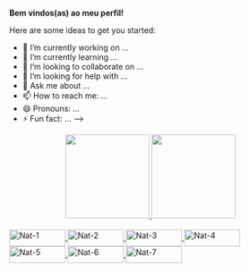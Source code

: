 <b>Bem vindos(as) ao meu perfil!</b>

Here are some ideas to get you started:

- 🔭 I’m currently working on ...
- 🌱 I’m currently learning ...
- 👯 I’m looking to collaborate on ...
- 🤔 I’m looking for help with ...
- 💬 Ask me about ...
- 📫 How to reach me: ...
- 😄 Pronouns: ...
- ⚡ Fun fact: ...
-->

<div align="center">
  <a href="https://github.com/natmirandadeveloper">
  <img height="150em" src="https://github-readme-stats.vercel.app/api?username=natmirandadeveloper&show_icons=true&theme=synthwave&include_all_commits=true&count_private=true"/>
  <img height="150em" src="https://github-readme-stats.vercel.app/api/top-langs/?username=natmirandadeveloper&layout=compact&langs_count=7&theme=synthwave"/>
</div>

<div style="display: inline_block"><br>
  <img align="center" alt="Nat-1" height="30" width="100" src="https://img.shields.io/badge/Android-3DDC84?style=for-the-badge&logo=android&logoColor=white">
  <img align="center" alt="Nat-2" height="30" width="100" src="https://img.shields.io/badge/PHP-777BB4?style=for-the-badge&logo=php&logoColor=white">
  <img align="center" alt="Nat-3" height="30" width="100" src="https://img.shields.io/badge/Kotlin-0095D5?&style=for-the-badge&logo=kotlin&logoColor=white">
  <img align="center" alt="Nat-4" height="30" width="100" src="https://img.shields.io/badge/React-20232A?style=for-the-badge&logo=react&logoColor=61DAFB">
  <img align="center" alt="Nat-5" height="30" width="100" src="https://img.shields.io/badge/CSS3-1572B6?style=for-the-badge&logo=css3&logoColor=white">
  <img align="center" alt="Nat-6" height="30" width="100" src="https://img.shields.io/badge/JavaScript-F7DF1E?style=for-the-badge&logo=javascript&logoColor=black">
  <img align="center" alt="Nat-7" height="30" width="100" src="https://img.shields.io/badge/Bootstrap-563D7C?style=for-the-badge&logo=bootstrap&logoColor=white">  
 
</div>
